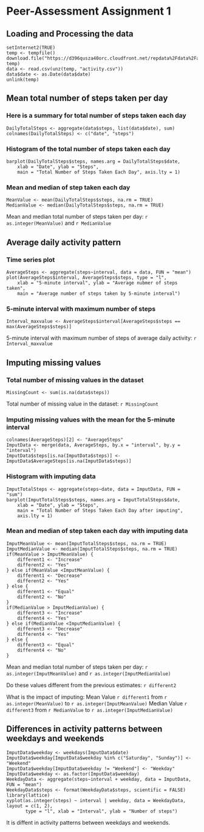 # Peer-Assessment Assignment 1
                       
## Loading and Processing the data
```{r loading data, echo=TRUE}
setInternet2(TRUE)
temp <- tempfile()
download.file("https://d396qusza40orc.cloudfront.net/repdata%2Fdata%2Factivity.zip", temp) 
data <- read.csv(unz(temp, "activity.csv"))
data$date <- as.Date(data$date)
unlink(temp)
```



## Mean total number of steps taken per day
### Here is a summary for total number of steps taken each day
```{r, echo = TRUE}
DailyTotalSteps <- aggregate(data$steps, list(data$date), sum)
colnames(DailyTotalSteps) <- c("date", "steps")
```

### Histogram of the total number of steps taken each day
```{r, echo = TRUE}
barplot(DailyTotalSteps$steps, names.arg = DailyTotalSteps$date, 
    xlab = "Date", ylab = "Steps",
    main = "Total Number of Steps Taken Each Day", axis.lty = 1)
```

### Mean and median of step taken each day
```{r, echo = FALSE}
MeanValue <- mean(DailyTotalSteps$steps, na.rm = TRUE)
MedianValue <- median(DailyTotalSteps$steps, na.rm = TRUE)
```
Mean and median total number of steps taken per day: `r as.integer(MeanValue)` and `r MedianValue`



## Average daily activity pattern
### Time series plot
```{r, echo = TRUE}
AverageSteps <- aggregate(steps~interval, data = data, FUN = "mean")
plot(AverageSteps$interval, AverageSteps$steps, type = "l",
    xlab = "5-minute interval", ylab = "Average nubmer of steps taken",
    main = "Average number of steps taken by 5-minute interval")
```

### 5-minute interval with maximum number of steps
```{r, echo = FALSE}
Interval_maxvalue <- AverageSteps$interval[AverageSteps$steps == max(AverageSteps$steps)]
```
5-minute interval with maximum number of steps of average daily activity: `r Interval_maxvalue`



## Imputing missing values
### Total number of missing values in the dataset
```{r, echo = FALSE}
MissingCount <- sum(is.na(data$steps))
```
Total number of missing value in the dataset: `r MissingCount`

### Imputing missing values with the mean for the 5-minute interval
```{r, echo = FALSE}
colnames(AverageSteps)[2] <- "AverageSteps"
ImputData <- merge(data, AverageSteps, by.x = "interval", by.y = "interval")
ImputData$steps[is.na(ImputData$steps)] <- ImputData$AverageSteps[is.na(ImputData$steps)]
```

### Histogram with imputing data
```{r, echo = TRUE}
ImputTotalSteps <- aggregate(steps~date, data = ImputData, FUN = "sum")
barplot(ImputTotalSteps$steps, names.arg = ImputTotalSteps$date, 
    xlab = "Date", ylab = "Steps",
    main = "Total Number of Steps Taken Each Day after imputing", 
    axis.lty = 1)
```

### Mean and median of step taken each day with imputing data
```{r, echo = FALSE}
ImputMeanValue <- mean(ImputTotalSteps$steps, na.rm = TRUE)
ImputMedianValue <- median(ImputTotalSteps$steps, na.rm = TRUE)
if(MeanValue > ImputMeanValue) {
    different1 <- "Increase"
    different2 <- "Yes"
} else if(MeanValue <ImputMeanValue) {
    different1 <- "Decrease"
    different2 <- "Yes"
} else {
    different1 <- "Equal"
    different2 <- "No"
}
if(MedianValue > ImputMedianValue) {
    different3 <- "Increase"
    different4 <- "Yes"
} else if(MedianValue <ImputMedianValue) {
    different3 <- "Decrease"
    different4 <- "Yes"
} else {
    different3 <- "Equal"
    different4 <- "No"
}

```
Mean and median total number of steps taken per day: `r as.integer(ImputMeanValue)` and `r as.integer(ImputMedianValue)`

Do these values different from the previous estimates: `r different2`

What is the impact of imputing: 
Mean Value `r different1` from `r as.integer(MeanValue)` to `r as.integer(ImputMeanValue)`
Median Value `r different3` from `r MedianValue` to `r as.integer(ImputMedianValue)`

## Differences in activity patterns between weekdays and weekends
```{r, echo = TRUE}
ImputData$weekday <- weekdays(ImputData$date) 
ImputData$weekday[ImputData$weekday %in% c("Saturday", "Sunday")] <- "Weekend"
ImputData$weekday[ImputData$weekday != "Weekend"] <- "Weekday"
ImputData$weekday <- as.factor(ImputData$weekday)
WeekdayData <- aggregate(steps~interval + weekday, data = ImputData, FUN = "mean")
WeekdayData$steps <- format(WeekdayData$steps, scientific = FALSE) 
library(lattice)
xyplot(as.integer(steps) ~ interval | weekday, data = WeekdayData, layout = c(1, 2),
       type = "l", xlab = "Interval", ylab = "Number of steps")

```
It is diffent in activity patterns between weekdays and weekends.

